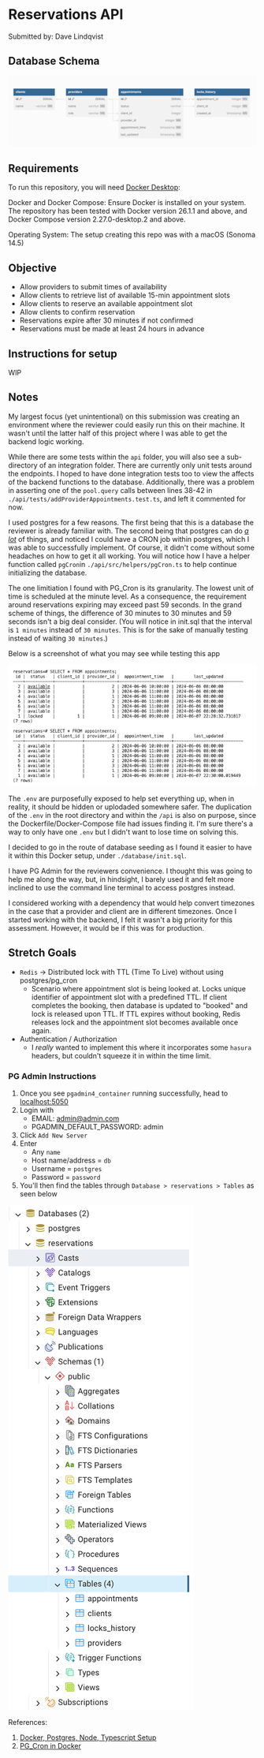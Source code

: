 # Reservations API 

Submitted by: Dave Lindqvist

## Database Schema

![Reservation database schema](assets/schema.png)

## Requirements
To run this repository, you will need [Docker Desktop](https://docs.docker.com/compose/install/):

Docker and Docker Compose: Ensure Docker is installed on your system. The repository has been tested with Docker version 26.1.1 and above, and Docker Compose version 2.27.0-desktop.2 and above. 

Operating System: The setup creating this repo was with a  macOS (Sonoma 14.5)

## Objective

- Allow providers to submit times of availability
- Allow clients to retrieve list of available 15-min appointment slots
- Allow clients to reserve an available appointment slot
- Allow clients to confirm reservation
- Reservations expire after 30 minutes if not confirmed
- Reservations must be made at least 24 hours in advance

## Instructions for setup
WIP

## Notes

My largest focus (yet unintentional) on this submission was creating an environment where the reviewer could easily run this on their machine. It wasn't until the latter half of this project where I was able to get the backend logic working. 

While there are some tests within the `api` folder, you will also see a sub-directory of an integration folder. There are currently only unit tests around the endpoints. I hoped to have done integration tests too to view the affects of the backend functions to the database. Additionally, there was a problem in asserting one of the `pool.query` calls between lines 38-42 in `./api/tests/addProviderAppointments.test.ts`, and left it commented for now.

I used postgres for a few reasons. The first being that this is a database the reviewer is already familiar with. The second being that postgres can do [_a lot_](https://www.amazingcto.com/postgres-for-everything/) of things, and noticed I could have a CRON job within postgres, which I was able to successfully implement. Of course, it didn't come without some headaches on how to get it all working. You will notice how I have a helper function called `pgCron`in `./api/src/helpers/pgCron.ts` to help continue initializing the database.

The one limitiation I found with PG_Cron is its granularity. The lowest unit of time is scheduled at the minute level. As a consequence, the requirement around reservations expiring may exceed past 59 seconds. In the grand scheme of things, the difference of 30 minutes to 30 minutes and 59 seconds isn't a big deal consider. (You will notice in init.sql that the interval is `1 minutes` instead of `30 minutes`. This is for the sake of manually testing instead of waiting `30 minutes`.)

Below is a screenshot of what you may see while testing this app

![](assets/cronjob.png)

The `.env` are purposefully exposed to help set everything up, when in reality, it should be hidden or uplodaded somewhere safer. The duplication of the `.env` in the root directory and within the `/api` is also on purpose, since the Dockerfile/Docker-Compose file had issues finding it. I'm sure there's a way to only have one `.env` but I didn't want to lose time on solving this.

I decided to go in the route of database seeding as I found it easier to have it within this Docker setup, under `./database/init.sql`. 

I have PG Admin for the reviewers convenience. I thought this was going to help me along the way, but, in hindsight, I barely used it and felt more inclined to use the command line terminal to access postgres instead.

I considered working with a dependency that would help convert timezones in the case that a provider and client are in different timezones. Once I started working with the backend, I felt it wasn't a big priority for this assessment. However, it would be if this was for production.

## Stretch Goals
- `Redis` &rarr; Distributed lock with TTL (Time To Live) without using postgres/pg_cron
  - Scenario where appointment slot is being looked at. Locks unique identifier of appointment slot with a predefined TTL. If client completes the booking, then database is updated to "booked" and lock is released upon TTL. If TTL expires without booking, Redis releases lock and the appointment slot becomes available once again.
- Authentication / Authorization
  - I _really_ wanted to implement this where it incorporates some `hasura` headers, but couldn't squeeze it in within the time limit.

### PG Admin Instructions
1. Once you see `pgadmin4_container` running successfully, head to [localhost:5050](http://localhost:5050)
2. Login with
    - EMAIL: admin@admin.com
    - PGADMIN_DEFAULT_PASSWORD: admin
3. Click `Add New Server`
4. Enter 
    - Any `name`
    - Host name/address = `db`
    - Username = `postgres`
    - Password = `password`
5. You'll then find the tables through `Database > reservations > Tables` as seen below

![PG Admin](assets/pgadmin.png)


References:
1. [Docker, Postgres, Node, Typescript Setup](https://dev.to/chandrapantachhetri/docker-postgres-node-typescript-setup-47db)
2. [PG_Cron in Docker](https://eduanbekker.com/post/pg-partman/)